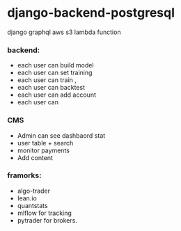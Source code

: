 # django-backend-postgresql
django
graphql
aws
s3
lambda function

### backend:
- each user can build model
- each user can set training
- each user can train ,
- each user can backtest
- each user can add account
- each user can 

### CMS
- Admin can see dashbaord stat
- user table + search
- monitor payments
- Add content


### framorks:
- algo-trader
- lean.io
- quantstats
- mlflow for tracking 
- pytrader for brokers.




